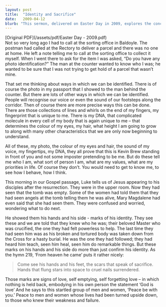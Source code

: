 ```yaml
---
layout: post
title:  "Identity and Sacrifice"
date:   2009-04-12
blurb: "This sermon, delivered on Easter Day in 2009, explores the concept of identity and recognition. It uses the story of Jesus appearing to his disciples after the resurrection as a metaphor for understanding our own identities and values. The sermon emphasizes the importance of self-sacrifice and love, embodied in the crucifixion and resurrection of Jesus."
---
```

[Original PDF](/assets/pdf/Easter Day - 2009.pdf)    
Not so very long ago I had to call at the sorting office in Baldoyle. The postman had called at the Rectory to deliver a parcel and there was no one at home. He left a note telling me to call at the sorting office to collect it myself. When I went there to ask for the item I was asked, “Do you have any photo identification?” The man at the counter wanted to know who I was; he wanted to be sure that I was not trying to get hold of a parcel that wasn’t mine.

That set me thinking about ways in which we can be identified. There is of course the photo in my passport that I showed to the man behind the counter. But there are lots of other ways in which we can be identified. People will recognise our voice or even the sound of our footsteps along the corridor. Then of course there are more precise ways this can be done. There are those collections of lines and whirls on the end of my fingers, my fingerprint that is unique to me. There is my DNA, that complicated molecule in every cell of my body that is again unique to me – that determines the colour of my eyes, my hair, what height I am going to grow to along with many other characteristics that we are only now beginning to understand.

All of these, my photo, the colour of my eyes and hair, the sound of my voice, my fingertips, my DNA, they all prove that this is Kevin Brew standing in front of you and not some imposter pretending to be me. But do these tell me who I am, what sort of person I am, what are my values, what are my priorities in life. Of course they don’t. You would need to get to know me, to see how I behave, how I think.

This morning in our Gospel passage, Luke tells us of Jesus appearing to his disciples after the resurrection. They were in the upper room. Now they had seen that the tomb was empty. Some of the women had told them that they had seen angels at the tomb telling them he was alive, Mary Magdalene had even said that she had seen them. They were confused and worried, wondering what to do next.

He showed them his hands and his side - marks of his identity. They see these and we are told that they knew who he was; their beloved Master who was crucified, the one they had felt powerless to help. The last time they had seen him was as his broken and tortured body was taken down from the Cross for a hasty burial. He was the one they had followed; they had heard him teach, seen him heal, seen him do remarkable things. But these marks on his hands and his side do more than just confirm his identity. As the hymn 219, ‘From heaven he came’ puts it rather nicely:

> Come see his hands and his feet,
> the scars that speak of sacrifice.
> Hands that flung stars into space
> to cruel nails surrendered.

Those marks are signs of love, self emptying, self forgetting love – in which nothing is held back, embodying in his own person the statement ‘God is love’ And he says to this startled group of men and women, ‘Peace be with you.’ Peace to men and women whose lives had been turned upside down, to those who knew their weakness and failure.
